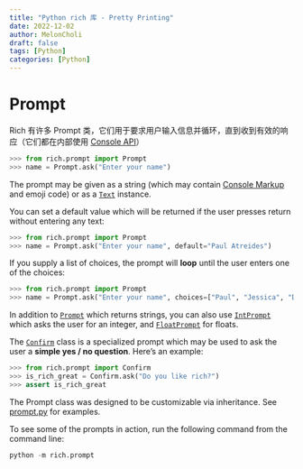 ```yaml
---
title: "Python rich 库 - Pretty Printing"
date: 2022-12-02
author: MelonCholi
draft: false
tags: [Python]
categories: [Python]
---
```


# Prompt

Rich 有许多 Prompt 类，它们用于要求用户输入信息并循环，直到收到有效的响应（它们都在内部使用 [Console API](https://rich.readthedocs.io/en/stable/console.html#input)）

```py
>>> from rich.prompt import Prompt
>>> name = Prompt.ask("Enter your name")
```

The prompt may be given as a string (which may contain [Console Markup](https://rich.readthedocs.io/en/stable/markup.html#console-markup) and emoji code) or as a [`Text`](https://rich.readthedocs.io/en/stable/reference/text.html#rich.text.Text) instance.

You can set a default value which will be returned if the user presses return without entering any text:

```py
>>> from rich.prompt import Prompt
>>> name = Prompt.ask("Enter your name", default="Paul Atreides")
```

If you supply a list of choices, the prompt will **loop** until the user enters one of the choices:

```py
>>> from rich.prompt import Prompt
>>> name = Prompt.ask("Enter your name", choices=["Paul", "Jessica", "Duncan"], default="Paul")
```

In addition to [`Prompt`](https://rich.readthedocs.io/en/stable/reference/prompt.html#rich.prompt.Prompt) which returns strings, you can also use [`IntPrompt`](https://rich.readthedocs.io/en/stable/reference/prompt.html#rich.prompt.IntPrompt) which asks the user for an integer, and [`FloatPrompt`](https://rich.readthedocs.io/en/stable/reference/prompt.html#rich.prompt.FloatPrompt) for floats.

The [`Confirm`](https://rich.readthedocs.io/en/stable/reference/prompt.html#rich.prompt.Confirm) class is a specialized prompt which may be used to ask the user a **simple yes / no question**. Here’s an example:

```py
>>> from rich.prompt import Confirm
>>> is_rich_great = Confirm.ask("Do you like rich?")
>>> assert is_rich_great
```

The Prompt class was designed to be customizable via inheritance. See [prompt.py](https://github.com/willmcgugan/rich/blob/master/rich/prompt.py) for examples.

To see some of the prompts in action, run the following command from the command line:

```py
python -m rich.prompt
```

